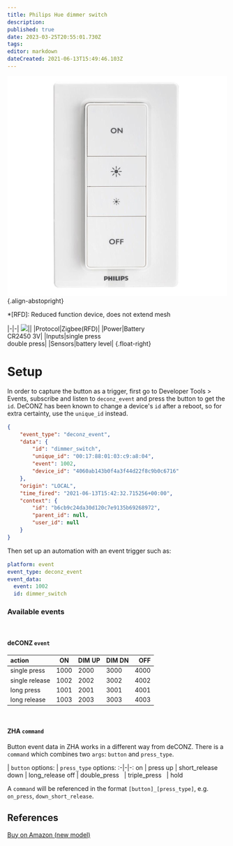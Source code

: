 ```yaml
---
title: Philips Hue dimmer switch
description: 
published: true
date: 2023-03-25T20:55:01.730Z
tags: 
editor: markdown
dateCreated: 2021-06-13T15:49:46.103Z
---
```


![white-philips-dimmers-458141-64_1000.jpg](/IoT/white-philips-dimmers-458141-64_1000.jpg){.align-abstopright}

*[RFD]: Reduced function device, does not extend mesh

|-|-|
<img src="https://wiki.phiz.io/IoT/white-philips-dimmers-458141-64_1000.jpg" style="width:240px">||
|Protocol|Zigbee(RFD)|
|Power|Battery<br>CR2450 3V|
|Inputs|single press<br>double press|
|Sensors|battery level|
{.float-right}

# Setup

In order to capture the button as a trigger, first go to Developer Tools > Events, subscribe and listen to `deconz_event` and press the button to get the `id`. DeCONZ has been known to change a device's `id` after a reboot, so for extra certainty, use the `unique_id` instead.

```json
{
    "event_type": "deconz_event",
    "data": {
        "id": "dimmer_switch",
        "unique_id": "00:17:88:01:03:c9:a8:04",
        "event": 1002,
        "device_id": "4060ab143b0f4a3f44d22f8c9b0c6716"
    },
    "origin": "LOCAL",
    "time_fired": "2021-06-13T15:42:32.715256+00:00",
    "context": {
        "id": "b6cb9c24da30d120c7e9135b69268972",
        "parent_id": null,
        "user_id": null
    }
}
```

Then set up an automation with an event trigger such as:
```yaml
platform: event
event_type: deconz_event
event_data:
  event: 1002
  id: dimmer_switch
```

### Available events
 
#### deCONZ `event`

action | ON | DIM UP | DIM DN | OFF
:-|-|-|-|-:
single press   | 1000 | 2000 | 3000 | 4000
single release | 1002 | 2002 | 3002 | 4002
long press | 1001 | 2001 | 3001 | 4001
long release | 1003 | 2003 | 3003 | 4003

 
#### ZHA `command`

Button event data in ZHA works in a different way from deCONZ. There is a `command` which combines two `args`: `button` and `press_type`.

| `button` options: | `press_type` options:
:-|-|-:
on   | press
up   | short_release
down | long_release
off  | double_press
     | triple_press
     | hold      

A `command` will be referenced in the format `[button]_[press_type]`, e.g. `on_press`, `down_short_release`.

## References
[Buy on Amazon (new model)](https://www.amazon.com/Philips-Hue-Installation-Free-Exclusively-562777/dp/B08W8GLPD5/)

